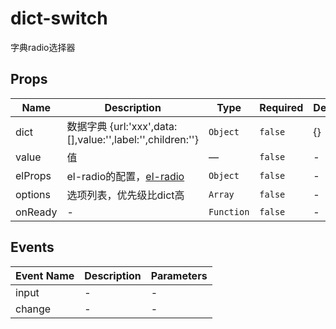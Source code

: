 # dict-switch

字典radio选择器

## Props

<!-- @vuese:dict-switch:props:start -->
|Name|Description|Type|Required|Default|
|---|---|---|---|---|
|dict|数据字典 {url:'xxx',data:[],value:'',label:'',children:''}|`Object`|`false`|{}|
|value|值|—|`false`|-|
|elProps|el-radio的配置，[el-radio](https://element.eleme.cn/#/zh-CN/component/radio#radio-attributes)|`Object`|`false`|-|
|options|选项列表，优先级比dict高|`Array`|`false`|-|
|onReady|-|`Function`|`false`|-|

<!-- @vuese:dict-switch:props:end -->


## Events

<!-- @vuese:dict-switch:events:start -->
|Event Name|Description|Parameters|
|---|---|---|
|input|-|-|
|change|-|-|

<!-- @vuese:dict-switch:events:end -->


